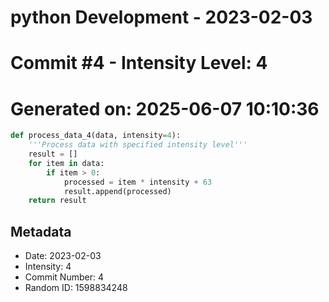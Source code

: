 ﻿# python Development - 2023-02-03
# Commit #4 - Intensity Level: 4
# Generated on: 2025-06-07 10:10:36
```python
def process_data_4(data, intensity=4):
    '''Process data with specified intensity level'''
    result = []
    for item in data:
        if item > 0:
            processed = item * intensity + 63
            result.append(processed)
    return result
```
## Metadata
- Date: 2023-02-03
- Intensity: 4
- Commit Number: 4
- Random ID: 1598834248
